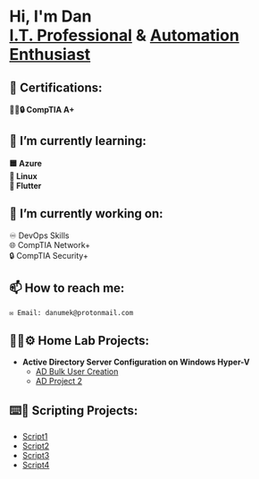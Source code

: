 <h1>Hi, I'm Dan <br/><a href="https://github.com/danumek">I.T. Professional</a> & <a href="https://github.com/danumek">Automation Enthusiast </a>

<h2>📃  Certifications:</h2>
    <b>🔧🌐🔒  CompTIA A+</b>
<h2>🌱 I’m currently learning:</h2>
    <b>🟦 Azure</b><br>
    <b>🐧 Linux</b><br>
    <b>💎 Flutter</b>
<h2>🔭 I’m currently working on:</h2>
     ♾️ DevOps Skills<br>
     🌐 CompTIA Network+<br>
     🔒 CompTIA Security+
<h2>📫 How to reach me:</h2> 
  
    ✉️ Email: danumek@protonmail.com

<h2>👨‍💻⚙️ Home Lab Projects:</h2>

- <b>Active Directory Server Configuration on Windows Hyper-V</b>
  - [AD Bulk User Creation](https://github.com/danumek/ADHomeLab)
  - [AD Project 2](https://github.com/danumek)
<h2>⌨️💪  Scripting Projects:</h2>

  - [Script1](https://github.com/danumek)
  - [Script2](https://github.com/danumek)
  - [Script3](https://github.com/danumek)
  - [Script4](https://github.com/danumek)
  
